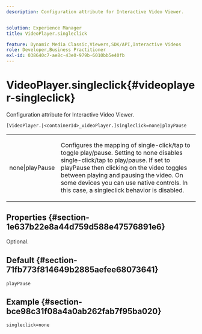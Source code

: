 ```yaml
---
description: Configuration attribute for Interactive Video Viewer.


solution: Experience Manager
title: VideoPlayer.singleclick

feature: Dynamic Media Classic,Viewers,SDK/API,Interactive Videos
role: Developer,Business Practitioner
exl-id: 038640c7-ae8c-43e0-979b-6010bb5e40fb
---
```

# VideoPlayer.singleclick{#videoplayer-singleclick}

Configuration attribute for Interactive Video Viewer.

 `[VideoPlayer.|<containerId>_videoPlayer.]singleclick=none|playPause`

<table id="table_441553CD34C94A58A9D7CBF772DEDDB6"> 
 <tbody> 
  <tr> 
   <td colname="col1"> <p> <span class="codeph"> none|playPause</span> </p> </td> 
   <td colname="col2"> <p> Configures the mapping of single-click/tap to toggle play/pause. Setting to <span class="codeph"> none</span> disables single-click/tap to play/pause. If set to <span class="codeph"> playPause</span> then clicking on the video toggles between playing and pausing the video. On some devices you can use native controls. In this case, a <span class="codeph"> singleclick</span> behavior is disabled. </p> </td> 
  </tr> 
 </tbody> 
</table>

## Properties {#section-1e637b22e8a44d759d588e47576891e6}

Optional.

## Default {#section-71fb773f814649b2885aefee68073641}

`playPause`

## Example {#section-bce98c31f08a4a0ab262fab7f95ba020}

```
singleclick=none
```
